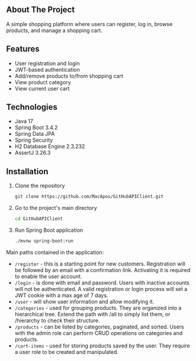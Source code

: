 ## About The Project

A simple shopping platform where users can register, log in, browse products, and manage a shopping cart.

## Features

- User registration and login
- JWT-based authentication
- Add/remove products to/from shopping cart
- View product category
- View current user cart

## Technologies

- Java 17
- Spring Boot 3.4.2
- Spring Data JPA
- Spring Security
- H2 Database Engine 2.3.232
- AssertJ 3.26.3

## Installation

1. Clone the repository
   ```sh
   git clone https://github.com/MacApos/GitHubAPIClient.git
   ```
2. Go to the project's main directory
   ```sh
   cd GitHubAPIClient
   ```
3. Run Spring Boot application
   ```sh
   ./mvnw spring-boot:run
   ```

Main paths contained in the application:

- `/register` - this is a starting point for new customers. Registration will be followed by an email with a
  confirmation link. Activating it is required to enable the user account.
- `/login` - is done with email and password. Users with inactive accounts will not be authenticated.
  A valid registration or login process will set a JWT cookie with a max age of 7 days.
- `/user` - will show user information and allow modifying it.
- `/categories` - used for grouping products. They are organized into a hierarchical tree. Extend the path with /all to
  simply list them, or /hierarchy to check their structure.
- `/products` - can be listed by categories, paginated, and sorted.
  Users with the admin role can perform CRUD operations on categories and products.
- `/cart-items` - used for storing products saved by the user. They require a user role to be created and manipulated.